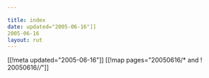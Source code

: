 ```yaml
---

title: index
date: updated="2005-06-16"]]
2005-06-16
layout: rut
---
```


[[!meta updated="2005-06-16"]]
[[!map pages="20050616/* and ! 20050616/*/*"]]
